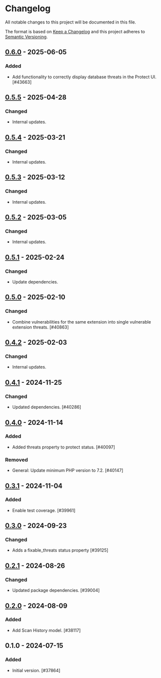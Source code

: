 # Changelog

All notable changes to this project will be documented in this file.

The format is based on [Keep a Changelog](https://keepachangelog.com/en/1.0.0/)
and this project adheres to [Semantic Versioning](https://semver.org/spec/v2.0.0.html).

## [0.6.0] - 2025-06-05
### Added
- Add functionality to correctly display database threats in the Protect UI. [#43663]

## [0.5.5] - 2025-04-28
### Changed
- Internal updates.

## [0.5.4] - 2025-03-21
### Changed
- Internal updates.

## [0.5.3] - 2025-03-12
### Changed
- Internal updates.

## [0.5.2] - 2025-03-05
### Changed
- Internal updates.

## [0.5.1] - 2025-02-24
### Changed
- Update dependencies.

## [0.5.0] - 2025-02-10
### Changed
- Combine vulnerabilities for the same extension into single vulnerable extension threats. [#40863]

## [0.4.2] - 2025-02-03
### Changed
- Internal updates.

## [0.4.1] - 2024-11-25
### Changed
- Updated dependencies. [#40286]

## [0.4.0] - 2024-11-14
### Added
- Added threats property to protect status. [#40097]

### Removed
- General: Update minimum PHP version to 7.2. [#40147]

## [0.3.1] - 2024-11-04
### Added
- Enable test coverage. [#39961]

## [0.3.0] - 2024-09-23
### Changed
- Adds a fixable_threats status property [#39125]

## [0.2.1] - 2024-08-26
### Changed
- Updated package dependencies. [#39004]

## [0.2.0] - 2024-08-09
### Added
- Add Scan History model. [#38117]

## 0.1.0 - 2024-07-15
### Added
- Initial version. [#37864]

[0.6.0]: https://github.com/Automattic/jetpack-protect-models/compare/v0.5.5...v0.6.0
[0.5.5]: https://github.com/Automattic/jetpack-protect-models/compare/v0.5.4...v0.5.5
[0.5.4]: https://github.com/Automattic/jetpack-protect-models/compare/v0.5.3...v0.5.4
[0.5.3]: https://github.com/Automattic/jetpack-protect-models/compare/v0.5.2...v0.5.3
[0.5.2]: https://github.com/Automattic/jetpack-protect-models/compare/v0.5.1...v0.5.2
[0.5.1]: https://github.com/Automattic/jetpack-protect-models/compare/v0.5.0...v0.5.1
[0.5.0]: https://github.com/Automattic/jetpack-protect-models/compare/v0.4.2...v0.5.0
[0.4.2]: https://github.com/Automattic/jetpack-protect-models/compare/v0.4.1...v0.4.2
[0.4.1]: https://github.com/Automattic/jetpack-protect-models/compare/v0.4.0...v0.4.1
[0.4.0]: https://github.com/Automattic/jetpack-protect-models/compare/v0.3.1...v0.4.0
[0.3.1]: https://github.com/Automattic/jetpack-protect-models/compare/v0.3.0...v0.3.1
[0.3.0]: https://github.com/Automattic/jetpack-protect-models/compare/v0.2.1...v0.3.0
[0.2.1]: https://github.com/Automattic/jetpack-protect-models/compare/v0.2.0...v0.2.1
[0.2.0]: https://github.com/Automattic/jetpack-protect-models/compare/v0.1.0...v0.2.0
